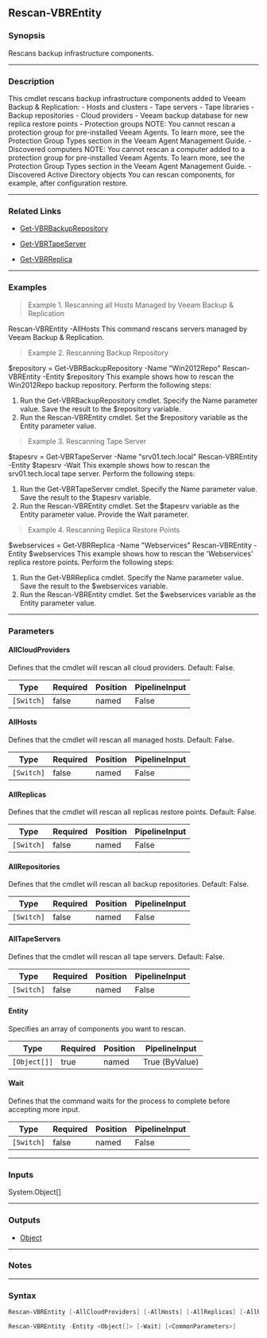 Rescan-VBREntity
----------------

### Synopsis
Rescans backup infrastructure components.

---

### Description

This cmdlet rescans backup infrastructure components added to Veeam Backup & Replication:    - Hosts and clusters    - Tape servers    - Tape libraries    - Backup repositories    - Cloud providers    - Veeam backup database for new replica restore points    - Protection groups    NOTE: You cannot rescan a protection group for pre-installed Veeam Agents. To learn more, see the Protection Group Types section in the Veeam Agent Management Guide.    - Discovered computers    NOTE: You cannot rescan a computer added to a protection group for pre-installed Veeam Agents. To learn more, see the Protection Group Types section in the Veeam Agent Management Guide.    - Discovered Active Directory objects You can rescan components, for example, after configuration restore.

---

### Related Links
* [Get-VBRBackupRepository](Get-VBRBackupRepository)

* [Get-VBRTapeServer](Get-VBRTapeServer)

* [Get-VBRReplica](Get-VBRReplica)

---

### Examples
> Example 1. Rescanning all Hosts Managed by Veeam Backup & Replication

Rescan-VBREntity -AllHosts
This command rescans servers managed by Veeam Backup & Replication.
> Example 2. Rescanning Backup Repository

$repository = Get-VBRBackupRepository -Name "Win2012Repo"
Rescan-VBREntity -Entity $repository
This example shows how to rescan the Win2012Repo backup repository.
Perform the following steps:
1. Run the Get-VBRBackupRepository cmdlet. Specify the Name parameter value. Save the result to the $repository variable.
2. Run the Rescan-VBREntity cmdlet. Set the $repository variable as the Entity parameter value.
> Example 3. Rescanning Tape Server

$tapesrv = Get-VBRTapeServer -Name "srv01.tech.local"
Rescan-VBREntity -Entity $tapesrv -Wait
This example shows how to rescan the srv01.tech.local tape server.
Perform the following steps:
1. Run the Get-VBRTapeServer cmdlet. Specify the Name parameter value. Save the result to the $tapesrv variable.
2. Run the Rescan-VBREntity cmdlet. Set the $tapesrv variable as the Entity parameter value. Provide the Wait parameter.
> Example 4. Rescanning Replica Restore Points

$webservices = Get-VBRReplica -Name "Webservices"
Rescan-VBREntity -Entity $webservices
This example shows how to rescan the 'Webservices' replica restore points.
Perform the following steps:
1. Run the Get-VBRReplica cmdlet. Specify the Name parameter value. Save the result to the $webservices variable.
2. Run the Rescan-VBREntity cmdlet. Set the $webservices variable as the Entity parameter value.

---

### Parameters
#### **AllCloudProviders**
Defines that the cmdlet will rescan all cloud providers.
Default: False.

|Type      |Required|Position|PipelineInput|
|----------|--------|--------|-------------|
|`[Switch]`|false   |named   |False        |

#### **AllHosts**
Defines that the cmdlet will rescan all managed hosts.
Default: False.

|Type      |Required|Position|PipelineInput|
|----------|--------|--------|-------------|
|`[Switch]`|false   |named   |False        |

#### **AllReplicas**
Defines that the cmdlet will rescan all replicas restore points.
Default: False.

|Type      |Required|Position|PipelineInput|
|----------|--------|--------|-------------|
|`[Switch]`|false   |named   |False        |

#### **AllRepositories**
Defines that the cmdlet will rescan all backup repositories.
Default: False.

|Type      |Required|Position|PipelineInput|
|----------|--------|--------|-------------|
|`[Switch]`|false   |named   |False        |

#### **AllTapeServers**
Defines that the cmdlet will rescan all tape servers.
Default: False.

|Type      |Required|Position|PipelineInput|
|----------|--------|--------|-------------|
|`[Switch]`|false   |named   |False        |

#### **Entity**
Specifies an array of components you want to rescan.

|Type        |Required|Position|PipelineInput |
|------------|--------|--------|--------------|
|`[Object[]]`|true    |named   |True (ByValue)|

#### **Wait**
Defines that the command waits for the process to complete before accepting more input.

|Type      |Required|Position|PipelineInput|
|----------|--------|--------|-------------|
|`[Switch]`|false   |named   |False        |

---

### Inputs
System.Object[]

---

### Outputs
* [Object](https://learn.microsoft.com/en-us/dotnet/api/System.Object)

---

### Notes

---

### Syntax
```PowerShell
Rescan-VBREntity [-AllCloudProviders] [-AllHosts] [-AllReplicas] [-AllRepositories] [-AllTapeServers] [-Wait] [<CommonParameters>]
```
```PowerShell
Rescan-VBREntity -Entity <Object[]> [-Wait] [<CommonParameters>]
```
